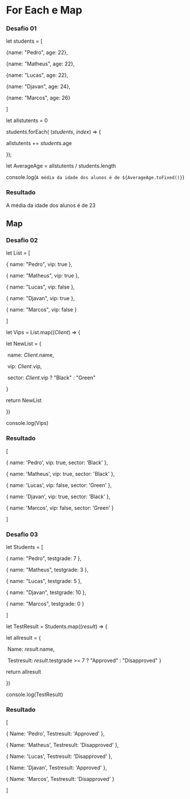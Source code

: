 #                        For Each e Map



### Desafio 01

let students = [

  {name: "Pedro", age: 22},

  {name: "Matheus", age: 22},

  {name: "Lucas", age: 22},

  {name: "Djavan", age: 24},

  {name: "Marcos", age: 26}

]



let allstutents = 0

students.forEach( (*students*, *index*) => {

  allstutents +=  *students*.age

});



let AverageAge = allstutents / students.length



console.log(`A média da idade dos alunos é de ${AverageAge.toFixed()}`) 



### Resultado



A média da idade dos alunos é de 23



##                                             Map



### Desafio 02



let List = [

  { name: "Pedro", vip: true },

  { name: "Matheus", vip: true },

  { name: "Lucas", vip: false },

  { name: "Djavan", vip: true },

  { name: "Marcos", vip: false }

]



let Vips = List.map((*Client*) => {

  let NewList = {

​    name: *Client*.name,

​    vip: *Client*.vip,

​    sector: *Client*.vip ? "Black" : "Green"

  }

  return NewList

})

console.log(Vips)



### Resultado

[

  { name: 'Pedro', vip: true, sector: 'Black' },

  { name: 'Matheus', vip: true, sector: 'Black' },

  { name: 'Lucas', vip: false, sector: 'Green' },

  { name: 'Djavan', vip: true, sector: 'Black' },

  { name: 'Marcos', vip: false, sector: 'Green' }

 ]



### Desafio 03



let Students = [

  { name: "Pedro", testgrade: 7 },

  { name: "Matheus", testgrade: 3 },

  { name: "Lucas", testgrade: 5 },

  { name: "Djavan", testgrade: 10 },

  { name: "Marcos", testgrade: 0 }

]



let TestResult = Students.map((*result*) => {

  let allresult = {

​    Name: *result*.name,

​    Testresult: *result*.testgrade >= 7 ? "Approved" : "Disapproved"  }

 

 return allresult

})

console.log(TestResult)



### Resultado



[

  { Name: 'Pedro', Testresult: 'Approved' },

  { Name: 'Matheus', Testresult: 'Disapproved' },

  { Name: 'Lucas', Testresult: 'Disapproved' },

  { Name: 'Djavan', Testresult: 'Approved' },

  { Name: 'Marcos', Testresult: 'Disapproved' }

 ]